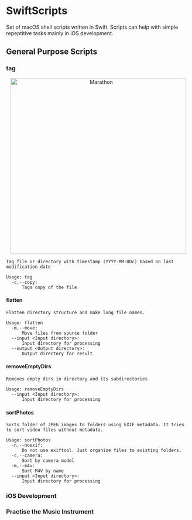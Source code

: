 # SwiftScripts

Set of macOS shell scripts written in Swift. Scripts can help with simple repeptitive tasks mainly in iOS development.

## General Purpose Scripts

### tag
<p align="center">
    <img src="https://i.ibb.co/Mh479Pz/Tag.png" width="480" max-width="90%" alt="Marathon" />
</p>

```
Tag file or directory with timestamp (YYYY-MM-DDc) based on last modification date

Usage: tag
  -c,--copy:
      Tags copy of the file
```

#### flatten
```
Flatten directory structure and make long file names.

Usage: flatten
  -m,--move:
      Move files from source folder
  --input <Input directory>:
      Input directory for processing
  --output <Output directory>:
      Output directory for result
```

#### removeEmptyDirs
```
Removes empty dirs in directory and its subdirectories

Usage: removeEmptyDirs
  --input <Input directory>:
      Input directory for processing

```

#### sortPhotos
```
Sorts folder of JPEG images to folders using EXIF metadata. It tries to sort video files without metadata.

Usage: sortPhotos
  -n,--noexif:
      Do not use exiftool. Just organize files to existing folders.
  -c,--camera:
      Sort by camera model
  -m,--m4v:
      Sort M4V by name
  --input <Input directory>:
      Input directory for processing
```

### iOS Development

### Practise the Music Instrument
